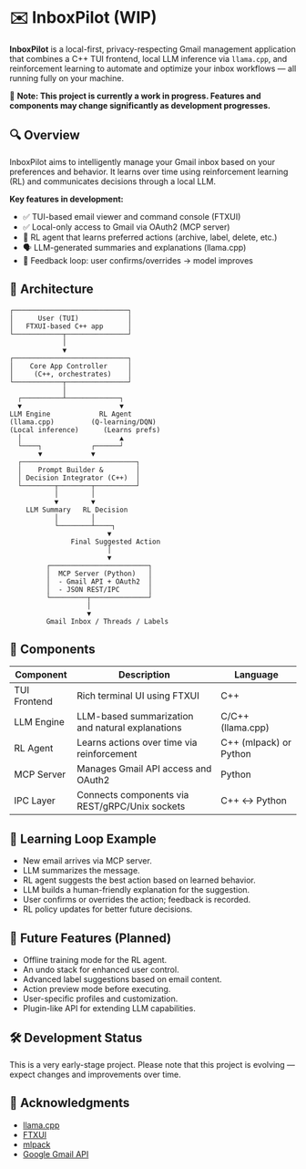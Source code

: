 # ✉️ InboxPilot (WIP)

**InboxPilot** is a local-first, privacy-respecting Gmail management application that combines a C++ TUI frontend, local LLM inference via `llama.cpp`, and reinforcement learning to automate and optimize your inbox workflows — all running fully on your machine.

🚧 **Note: This project is currently a work in progress. Features and components may change significantly as development progresses.**

## 🔍 Overview

InboxPilot aims to intelligently manage your Gmail inbox based on your preferences and behavior. It learns over time using reinforcement learning (RL) and communicates decisions through a local LLM.

**Key features in development:**

- ✅ TUI-based email viewer and command console (FTXUI)
- ✅ Local-only access to Gmail via OAuth2 (MCP server)
- 🧠 RL agent that learns preferred actions (archive, label, delete, etc.)
- 🗣 LLM-generated summaries and explanations (llama.cpp)
- 🔁 Feedback loop: user confirms/overrides → model improves

## 🧱 Architecture

```
┌────────────────────────────┐
│      User (TUI)            │
│   FTXUI-based C++ app      │
└────────────┬───────────────┘
             │
             ▼
┌────────────────────────────┐
│    Core App Controller     │
│     (C++, orchestrates)    │
└────────────┬───────────────┘
             │
  ┌──────────┴─────────────┐
  ▼                        ▼
LLM Engine            RL Agent
(llama.cpp)         (Q-learning/DQN)
(Local inference)      (Learns prefs)
  │                        ▲
  └────┐            ┌──────┘
       ▼            ▼
  ┌────────────────────────────┐
  │    Prompt Builder &        │
  │ Decision Integrator (C++)  │
  └────────┬────────┬──────────┘
           │        │
           ▼        ▼
    LLM Summary   RL Decision
           │        │
           └────────┴────┐
                        ▼
               Final Suggested Action
                        │
                        ▼
         ┌────────────────────────┐
         │  MCP Server (Python)   │
         │  - Gmail API + OAuth2  │
         │  - JSON REST/IPC       │
         └─────────┬──────────────┘
                   │
                   ▼
         Gmail Inbox / Threads / Labels

```

## 🧩 Components

|Component|Description|Language|
|---------|-----------|--------|
|TUI Frontend|Rich terminal UI using FTXUI|C++|
|LLM Engine|LLM-based summarization and natural explanations|C/C++ (llama.cpp)|
|RL Agent|Learns actions over time via reinforcement|C++ (mlpack) or Python|
|MCP Server|Manages Gmail API access and OAuth2|Python|
|IPC Layer|Connects components via REST/gRPC/Unix sockets|C++ ↔ Python|

## 🔄 Learning Loop Example

- New email arrives via MCP server.
- LLM summarizes the message.
- RL agent suggests the best action based on learned behavior.
- LLM builds a human-friendly explanation for the suggestion.
- User confirms or overrides the action; feedback is recorded.
- RL policy updates for better future decisions.

## 🧠 Future Features (Planned)

- Offline training mode for the RL agent.
- An undo stack for enhanced user control.
- Advanced label suggestions based on email content.
- Action preview mode before executing.
- User-specific profiles and customization.
- Plugin-like API for extending LLM capabilities.

## 🛠 Development Status

This is a very early-stage project.
Please note that this project is evolving — expect changes and improvements over time.

## 🙏 Acknowledgments

- [llama.cpp](https://github.com/ggml-org/llama.cpp)
- [FTXUI](https://github.com/ArthurSonzogni/FTXUI)
- [mlpack](https://github.com/mlpack/mlpack)
- [Google Gmail API](https://developers.google.com/workspace/gmail/api/guides)
